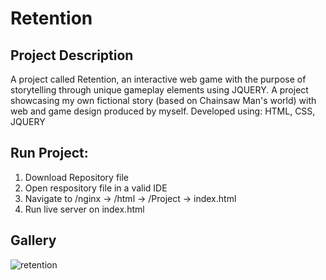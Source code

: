 # Retention

## Project Description

A project called Retention, an interactive web game with the purpose of storytelling through unique gameplay elements using JQUERY. A project showcasing my own fictional story (based on Chainsaw Man's world) with web and game design produced by myself.
Developed using: HTML, CSS, JQUERY


## Run Project:
1. Download Repository file
2. Open respository file in a valid IDE
3. Navigate to /nginx -> /html -> /Project -> index.html
4. Run live server on index.html

## Gallery 
![retention](https://user-images.githubusercontent.com/69235038/198503112-4b37de7c-78fb-487d-856d-a220db5659f5.JPG)
